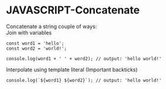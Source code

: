 # JAVASCRIPT-Concatenate


Concatenate a string couple of ways:<br>
Join with variables

    const word1 = 'hello';
    const word2 = 'world!';
    
    console.log(word1 + ' ' + word2); // output: 'hello world!'

Interpolate using template literal (Important backticks)

    console.log(`${word1} ${word2}`); // output: 'hello world!'

